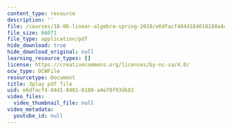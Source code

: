 ```yaml
---
content_type: resource
description: ''
file: /courses/18-06-linear-algebra-spring-2010/e6dfacf484d184018188a4e70f93db81_13r9QY6cmjc.pdf
file_size: 66071
file_type: application/pdf
hide_download: true
hide_download_original: null
learning_resource_types: []
license: https://creativecommons.org/licenses/by-nc-sa/4.0/
ocw_type: OCWFile
resourcetype: Document
title: 3play pdf file
uid: e6dfacf4-84d1-8401-8188-a4e70f93db81
video_files:
  video_thumbnail_file: null
video_metadata:
  youtube_id: null
---
```

